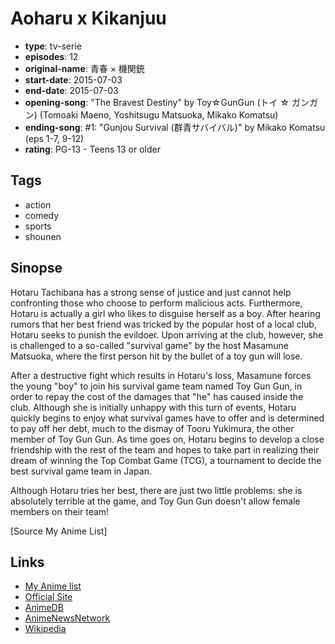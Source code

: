 # Aoharu x Kikanjuu

-   **type**: tv-serie
-   **episodes**: 12
-   **original-name**: 青春 × 機関銃
-   **start-date**: 2015-07-03
-   **end-date**: 2015-07-03
-   **opening-song**: "The Bravest Destiny" by Toy☆GunGun (トイ ☆ ガンガン) (Tomoaki Maeno, Yoshitsugu Matsuoka, Mikako Komatsu)
-   **ending-song**: #1: "Gunjou Survival (群青サバイバル)" by Mikako Komatsu (eps 1-7, 9-12)
-   **rating**: PG-13 - Teens 13 or older

## Tags

-   action
-   comedy
-   sports
-   shounen

## Sinopse

Hotaru Tachibana has a strong sense of justice and just cannot help confronting those who choose to perform malicious acts. Furthermore, Hotaru is actually a girl who likes to disguise herself as a boy. After hearing rumors that her best friend was tricked by the popular host of a local club, Hotaru seeks to punish the evildoer. Upon arriving at the club, however, she is challenged to a so-called "survival game" by the host Masamune Matsuoka, where the first person hit by the bullet of a toy gun will lose.

After a destructive fight which results in Hotaru's loss, Masamune forces the young "boy" to join his survival game team named Toy Gun Gun, in order to repay the cost of the damages that "he" has caused inside the club. Although she is initially unhappy with this turn of events, Hotaru quickly begins to enjoy what survival games have to offer and is determined to pay off her debt, much to the dismay of Tooru Yukimura, the other member of Toy Gun Gun. As time goes on, Hotaru begins to develop a close friendship with the rest of the team and hopes to take part in realizing their dream of winning the Top Combat Game (TCG), a tournament to decide the best survival game team in Japan.

Although Hotaru tries her best, there are just two little problems: she is absolutely terrible at the game, and Toy Gun Gun doesn't allow female members on their team!

[Source My Anime List]

## Links

-   [My Anime list](https://myanimelist.net/anime/30205/Aoharu_x_Kikanjuu)
-   [Official Site](http://www.tbs.co.jp/anime/aoharu/)
-   [AnimeDB](http://anidb.info/perl-bin/animedb.pl?show=anime&aid=11110)
-   [AnimeNewsNetwork](http://www.animenewsnetwork.com/encyclopedia/anime.php?id=16816)
-   [Wikipedia](https://en.wikipedia.org/wiki/Aoharu_x_Machinegun)
